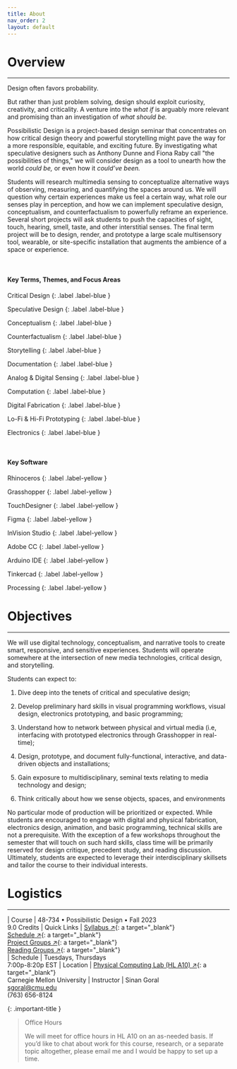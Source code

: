 ```yaml
---
title: About
nav_order: 2
layout: default
---
```


# Overview

---

Design often favors probability.

But rather than just problem solving, design should exploit curiosity, creativity, and criticality. A venture into the *what if* is arguably more relevant and promising than an investigation of *what should be.*

Possibilistic Design is a project-based design seminar that concentrates on how critical design theory and powerful storytelling might pave the way for a more responsible, equitable, and exciting future. By investigating what speculative designers such as Anthony Dunne and Fiona Raby call "the possibilities of things," we will consider design as a tool to unearth how the world *could be,* or even how it *could’ve been.*

Students will research multimedia sensing to conceptualize alternative ways of observing, measuring, and quantifying the spaces around us. We will question why certain experiences make us feel a certain way, what role our senses play in perception, and how we can implement speculative design, conceptualism, and counterfactualism to powerfully reframe an experience. Several short projects will ask students to push the capacities of sight, touch, hearing, smell, taste, and other interstitial senses. The final term project will be to design, render, and prototype a large scale multisensory tool, wearable, or site-specific installation that augments the ambience of a space or experience.

<br>

#### Key Terms, Themes, and Focus Areas

Critical Design
{: .label .label-blue }

Speculative Design
{: .label .label-blue }

Conceptualism
{: .label .label-blue }

Counterfactualism
{: .label .label-blue }

Storytelling
{: .label .label-blue }

Documentation
{: .label .label-blue }

Analog & Digital Sensing
{: .label .label-blue }

Computation
{: .label .label-blue }

Digital Fabrication
{: .label .label-blue }

Lo-Fi & Hi-Fi Prototyping
{: .label .label-blue }

Electronics
{: .label .label-blue }

<br>

#### Key Software

Rhinoceros
{: .label .label-yellow }

Grasshopper
{: .label .label-yellow }

TouchDesigner
{: .label .label-yellow }

Figma
{: .label .label-yellow }

InVision Studio
{: .label .label-yellow }

Adobe CC
{: .label .label-yellow }

Arduino IDE
{: .label .label-yellow }

Tinkercad
{: .label .label-yellow }

Processing
{: .label .label-yellow }

# Objectives

---

We will use digital technology, conceptualism, and narrative tools to create smart, responsive, and sensitive experiences. Students will operate somewhere at the intersection of new media technologies, critical design, and storytelling.

Students can expect to:

1. Dive deep into the tenets of critical and speculative design;

1. Develop preliminary hard skills in visual programming workflows, visual design, electronics prototyping, and basic programming;

1. Understand how to network between physical and virtual media (i.e, interfacing with prototyped electronics through Grasshopper in real-time);

1. Design, prototype, and document fully-functional, interactive, and data-driven objects and installations;

1. Gain exposure to multidisciplinary, seminal texts relating to media technology and design;

1. Think critically about how we sense objects, spaces, and environments

No particular mode of production will be prioritized or expected. While students are encouraged to engage with digital and physical fabrication, electronics design, animation, and basic programming, technical skills are not a prerequisite. With the exception of a few workshops throughout the semester that will touch on such hard skills, class time will be primarily reserved for design critique, precedent study, and reading discussion. Ultimately, students are expected to leverage their interdisciplinary skillsets and tailor the course to their individual interests.

# Logistics

---

| Course                   | 48-734 • Possibilistic Design • Fall 2023<br> 9.0 Credits
| Quick Links              | [Syllabus ↗](https://docs.google.com/document/d/1_opURQDSe3o2taL5CEC4YmnnKMDwOtx5GGpxhwkYhO8/edit?usp=sharing/){: a target="_blank"} <br> [Schedule ↗](https://docs.google.com/document/d/18mLWpAkRPAgO3fUGl6AzTMTKZ3mgLPnW0Sc9Mb4UNN4/edit?usp=sharing){: a target="_blank"} <br> [Project Groups ↗](https://docs.google.com/spreadsheets/d/1841wCz0NHIqOOjlXmMgeQ4KbKTN-_YIEtmV9T7RQbeI/edit?usp=sharing){: a target="_blank"} <br> [Reading Groups ↗](https://docs.google.com/spreadsheets/d/1sM2FipufOitiOVhkG3GgUdTwFeOl63T-IOwN6lESIMk/edit?usp=sharing){: a target="_blank"} <br>
| Schedule                 | Tuesdays, Thursdays<br> 7:00p-8:20p EST
| Location                 | [Physical Computing Lab (HL A10) ↗](https://goo.gl/maps/w7RohwDqXdxzamZN8){: a target="_blank"} <br> Carnegie Mellon University
| Instructor               | Sinan Goral<br> sgoral@cmu.edu<br> (763) 656-8124

{: .important-title }
> Office Hours
>
> We will meet for office hours in HL A10 on an as-needed basis. If you’d like to chat about work for this course, research, or a separate topic altogether, please email me and I would be happy to set up a time.
